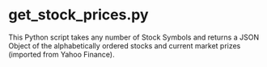 # get_stock_prices.py
This Python script takes any number of Stock Symbols and returns a JSON Object of the alphabetically ordered stocks and current market prizes (imported from Yahoo Finance).
